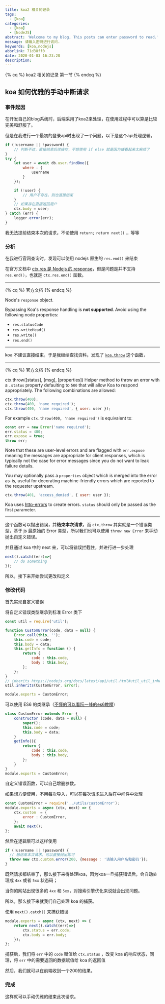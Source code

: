 ```yaml
---
title: koa2 相关的记录
tags:
  - [koa]
categories:
  - [koa]
  - [NodeJS]
abstract: 'Welcome to my blog, This posts can enter password to read.'
message: 请输入密码进行访问.
keywords: [koa,nodejs]
abbrlink: 71d38ff0
date: 2020-01-03 16:23:28
description:
---
```


{% cq %} koa2 相关的记录 第一节 {% endcq %}

<!-- more -->

## koa 如何优雅的手动中断请求

### 事件起因

在开发自己的blog系统时，后端采用了koa2来处理，在使用过程中可以算是比较完美和舒服了。

但是在我进行一个最初的登录api时出现了一个问题，以下是这个api处理逻辑。

```js
if (!username || !password) {
    // 判断不过，直接结束后续操作，不想使用 if else 就是因为嫌看起来太麻烦了
}
try {
    let user = await db.user.findOne({
        where : {
            username
        }
    });

    if (!user) {
        // 用户不存在，则也直接结束
    }
    // 如果存在直接返回用户
    ctx.body = user;
} catch (err) {
    logger.error(err);
}
```

我无法提前结束本次的请求，不论使用 `return;` `return next()` ... 等等

### 分析

在我进行官网查询时，发现可以使用 nodejs 原生的 `res.end()` 来结束

在官方文档中 [ctx.res 是 Nodejs 的 response](https://github.com/koajs/koa/blob/master/docs/api/context.md#ctxres)，但是问题是并不支持 `res.end()`，也就是 `ctx.res.end()` 函数。

***

{% cq %} 官方文档 {% endcq %}

Node's `response` object.

Bypassing Koa's response handling is __not supported__. Avoid using the following node properties:

- `res.statusCode`
- `res.writeHead()`
- `res.write()`
- `res.end()`

***

koa 不建议直接结束，于是我继续查找资料，发现了 [`koa.throw`](https://github.com/koajs/koa/blob/master/docs/api/context.md#ctxthrowstatus-msg-properties) 这个函数，

***

{% cq %} 官方文档 {% endcq %}

  ctx.throw([status], [msg], [properties])
  Helper method to throw an error with a `.status` property
  defaulting to `500` that will allow Koa to respond appropriately.
  The following combinations are allowed:

```js
ctx.throw(400);
ctx.throw(400, 'name required');
ctx.throw(400, 'name required', { user: user });
```

  For example `ctx.throw(400, 'name required')` is equivalent to:

```js
const err = new Error('name required');
err.status = 400;
err.expose = true;
throw err;
```

  Note that these are user-level errors and are flagged with
  `err.expose` meaning the messages are appropriate for
  client responses, which is typically not the case for
  error messages since you do not want to leak failure
  details.

  You may optionally pass a `properties` object which is merged into the error as-is, useful for decorating machine-friendly errors which are reported to the requester upstream.

```js
ctx.throw(401, 'access_denied', { user: user });
```

Koa uses [http-errors](https://github.com/jshttp/http-errors) to create errors. `status` should only be passed as the first parameter.

***

这个函数可以抛出错误，并**结束本次请求**，而 `ctx,throw` 其实就是一个错误类型，基于 js 最原始的 Error 类型，所以我们也可以使用 `throw new Error` 来手动抛出自定义错误。

并且通过 koa 中的 next 来，可以将错误拦截住，并进行进一步处理

```js
next().catch((err)=>{ 
    // do something 
});
```

所以，接下来开始尝试更改和定义

### 修改代码

首先实现自定义错误

将自定义错误类型继承到标准 Error 类下

```js
const util = require('util');

function CustomError(code, data = null) {
    Error.call(this, '');
    this.code = code;
    this.body = data;
    this.getInfo = function () {
        return {
            code : this.code,
            body : this.body,
        };
    };
}
// inherits https://nodejs.org/docs/latest/api/util.html#util_util_inherits_constructor_superconstructor
util.inherits(CustomError, Error);

module.exports = CustomError;
```

可以使用 ES6 的类继承（[不懂的可以看阮一峰的es6教程](http://es6.ruanyifeng.com/#docs/class-extends)）

```js
class CustomError extends Error {
    constructor (code, data = null) {
        super();
        this.code = code;
        this.body = data;
    }
    getInfo(){
        return {
            code : this.code,
            body : this.body,
        };
    }
}
module.exports = CustomError;
```

自定义错误函数，可以自己增删参数。

如果想方便使用，不用每次导入，可以在每次请求进入后在中间件中处理

```js
const CustomError = require('../utils/customError');
module.exports = async (ctx, next) => {
    ctx.custom  = {
        error : CustomError,
    };
    await next();
};
```

然后在逻辑层可以这样使用

```js
if (!username || !password) {
  // 想结束本次请求，可以直接抛出即可
  throw new ctx.custom.error(200, {message : '请输入用户名和密码'});
}
```

既然请求都结束了，那么接下来得处理koa，因为koa一旦捕获错误后，会自动处理成 `4xx` 或者 `5xx` 状态码；

当你的网站出现很多的 `4xx` 和 `5xx`，对搜索引擎优化来说就会出现问题。

所以，那么接下来就我们自己处理 koa 的捕获。

使用 `next().catch()` 来捕获错误

```js
module.exports = async (ctx, next) => {
    return next().catch((err)=>{
        ctx.status = err.code;
        ctx.body = err.body;
    });
};
```

捕获后，我们将 `err` 中的 `code` 赋值给 `ctx.status` ，改变 koa 的响应状态，同理，将 `err` 中的需要返回的数据赋值给 koa 的返回值

然后，我们就可以在前端收到一个200的结果。

### 完成

这样就可以手动优雅的结束此次请求。